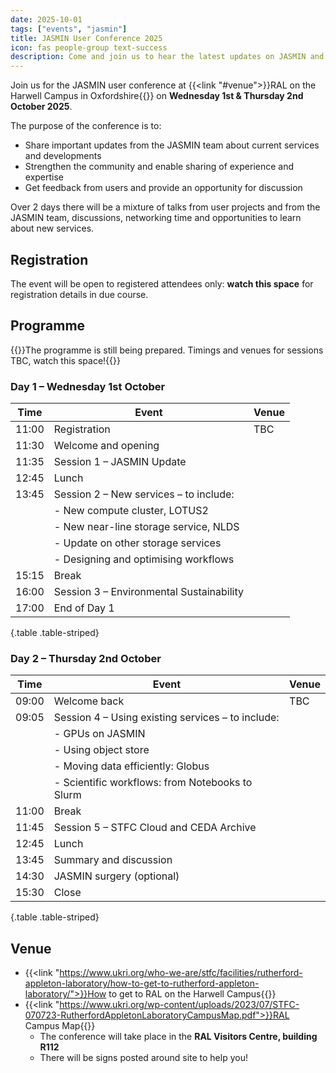 ```yaml
---
date: 2025-10-01
tags: ["events", "jasmin"]
title: JASMIN User Conference 2025
icon: fas people-group text-success
description: Come and join us to hear the latest updates on JASMIN and share user highlights.
---
```


Join us for the JASMIN user conference at {{<link "#venue">}}RAL on the Harwell Campus in Oxfordshire{{</link>}} on **Wednesday 1st & Thursday 2nd October 2025**.

<!-- Intro to be updated for 2025 -->

The purpose of the conference is to:

- Share important updates from the JASMIN team about current services and developments
- Strengthen the community and enable sharing of experience and expertise
- Get feedback from users and provide an opportunity for discussion

Over 2 days there will be a mixture of talks from user projects and from the JASMIN team, discussions, networking time and opportunities to learn about new services.

<!-- Some of the user highlight talks you can expect are shown below: -->

## Registration

The event will be open to registered attendees only: **watch this space** for registration details in due course.

## Programme

{{<alert type="info">}}The programme is still being prepared. Timings and venues for sessions TBC, watch this space!{{</alert>}}

### Day 1 – Wednesday 1st October

| Time                 | Event                                             | Venue |
|----------------------|---------------------------------------------------|-------|
| 11:00                | Registration                                      |  TBC  |
| 11:30                | Welcome and opening                               |       |
| 11:35                | Session 1 – JASMIN Update                         |       |
| 12:45                | Lunch                                             |       |
| 13:45                | Session 2 – New services – to include:            |       |
|                      | - New compute cluster, LOTUS2                     |       |
|                      | - New near-line storage service, NLDS             |       |
|                      | - Update on other storage services                |       |
|                      | - Designing and optimising workflows              |       |
| 15:15                | Break                                             |       |
| 16:00                | Session 3 – Environmental Sustainability          |       |
| 17:00                | End of Day 1                                      |       |
{.table .table-striped}

### Day 2 – Thursday 2nd October

| Time                 | Event                                             | Venue |
|----------------------|---------------------------------------------------|-------|
| 09:00                | Welcome back                                      |  TBC  |
| 09:05                | Session 4 – Using existing services – to include: |       |
|                      | - GPUs on JASMIN                                  |       |
|                      | - Using object store                              |       |
|                      | - Moving data efficiently: Globus                 |       |
|                      | - Scientific workflows: from Notebooks to Slurm   |       |
| 11:00                | Break                                             |       |
| 11:45                | Session 5 – STFC Cloud and CEDA Archive           |       |
| 12:45                | Lunch                                             |       |
| 13:45                | Summary and discussion                            |       |
| 14:30                | JASMIN surgery (optional)                         |       |
| 15:30                | Close                                             |       |
{.table .table-striped}

## Venue

<!-- Could we replace with a better map? -->
- {{<link "https://www.ukri.org/who-we-are/stfc/facilities/rutherford-appleton-laboratory/how-to-get-to-rutherford-appleton-laboratory/">}}How to get to RAL on the Harwell Campus{{</link>}}
- {{<link "https://www.ukri.org/wp-content/uploads/2023/07/STFC-070723-RutherfordAppletonLaboratoryCampusMap.pdf">}}RAL Campus Map{{</link>}}
  - The conference will take place in the **RAL Visitors Centre, building R112**
  - There will be signs posted around site to help you!
